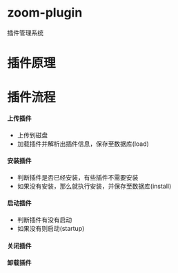 
# zoom-plugin

 插件管理系统

# 插件原理

# 插件流程

#### 上传插件

+ 上传到磁盘
+ 加载插件并解析出插件信息，保存至数据库(load)

#### 安装插件

+ 判断插件是否已经安装，有些插件不需要安装
+ 如果没有安装，那么就执行安装，并保存至数据库(install)

#### 启动插件

+ 判断插件有没有启动
+ 如果没有则启动(startup)

#### 关闭插件

#### 卸载插件



